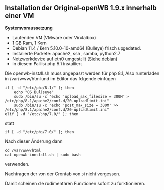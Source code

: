## Installation der Original-openWB 1.9.x innerhalb einer VM ##

**Systemvoraussetzung**
- Laufenden VM (VMware oder Virutalbox)
- 1 GB Ram, 1 Kern
- Debian 11.4 / Kern 5.10.0-10-amd64  (Bulleye) frisch upgedated.
- Instalierte Packete:  apache2, ssh , samba, python2.7 
- Netzwerkdevice auf eth0 umgestellt ([Siehe debian](debian.md))
- In diesem Fall ist php 8.1 installiert.

Die openwb-install.sh muss angepasst werden für php 8.1, Also runterladen in /var/www/html und im Editor das folgende einfügen

```
if [ -d "/etc/php/8.1/" ]; then
	echo "OS Bullseye"
	sudo /bin/su -c "echo 'upload_max_filesize = 300M' > /etc/php/8.1/apache2/conf.d/20-uploadlimit.ini"
	sudo /bin/su -c "echo 'post_max_size = 300M' >> /etc/php/8.1/apache2/conf.d/20-uploadlimit.ini"
elif [ -d "/etc/php/7.0/" ]; then
```

statt 

``` 
if [ -d "/etc/php/7.0/" ]; then
``` 

Nach dieser Änderung dann 

```
cd /var/www/html
cat openwb-innstall.sh | sudo bash 
```

verwenden.

Nachtragen der von der Crontab von pi nicht vergessen.

Damit scheinen die rudimentären Funktionen sofort zu funktionieren.


